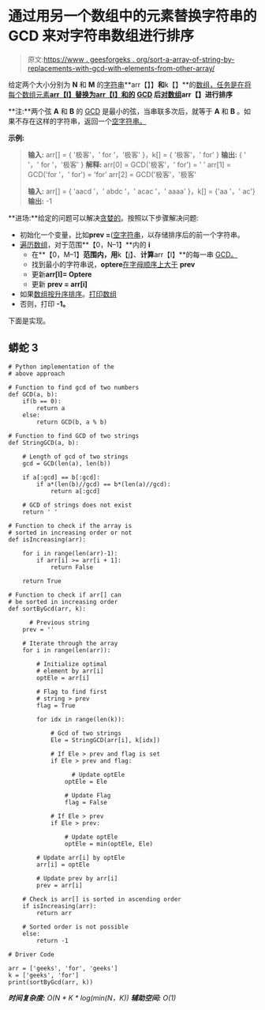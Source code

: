 # 通过用另一个数组中的元素替换字符串的 GCD 来对字符串数组进行排序

> 原文:[https://www . geesforgeks . org/sort-a-array-of-string-by-replacements-with-gcd-with-elements-from-other-array/](https://www.geeksforgeeks.org/sort-an-array-of-strings-by-replacements-with-their-gcd-with-elements-from-another-array/)

给定两个大小分别为 **N** 和 **M** 的[字符串](https://www.geeksforgeeks.org/python-strings/)**arr【】】**和**k【】**的[数组，任务是在将每个数组元素**arr【I】**替换为**arr【I】**和**的**](https://www.geeksforgeeks.org/introduction-to-arrays/) **[GCD](https://www.geeksforgeeks.org/basic-and-extended-euclidean-algorithms/) 后[对数组](https://www.geeksforgeeks.org/c-program-to-sort-an-array-in-ascending-order/)arr【】进行排序**

**注:**两个弦 **A** 和 **B** 的 [GCD](https://www.geeksforgeeks.org/program-to-find-greatest-common-divisor-gcd-of-n-strings/) 是最小的弦，当串联多次后，就等于 **A** 和 **B** 。如果不存在这样的字符串，返回一个[空字符串。](https://www.geeksforgeeks.org/python-empty-string-to-none-conversion/)

**示例:**

> **输入:** arr[] = { '极客'，' for '，'极客' }，k[] = { '极客'，' for' }
> **输出:** { ' '，' for '，'极客' }
> **解释:**
> arr[0] = GCD('极客'，' for') = ' '
> arr[1] = GCD('for '，' for') = 'for'
> arr[2] = GCD('极客'，'极客'
> 
> **输入:** arr[] = { 'aacd '，' abdc '，' acac '，' aaaa' }，k[] = {'aa '，' ac'}
> **输出:** -1

**进场:**给定的问题可以解决[贪婪的](https://www.geeksforgeeks.org/greedy-algorithms/)。按照以下步骤解决问题:

*   初始化一个变量，比如**prev =**([空字符串](https://www.geeksforgeeks.org/python-empty-string-to-none-conversion/)，以存储排序后的前一个字符串。
*   [遍历数组](https://www.geeksforgeeks.org/c-program-to-traverse-an-array/)，对于范围**【0，N–1】**内的 **i**
    *   在**【0，M–1】**范围内，用**k【j】、**计算**arr【I】**的每一串 [GCD。](https://www.geeksforgeeks.org/program-to-find-greatest-common-divisor-gcd-of-n-strings/)
    *   找到最小的字符串说，**optere**[在字母顺序上大于](https://www.geeksforgeeks.org/compare-two-strings-lexicographically-in-java/) **prev**
    *   更新**arr[I]= Optere**
    *   更新 **prev = arr[i]**
*   如果[数组按升序排序](https://www.geeksforgeeks.org/program-check-array-sorted-not-iterative-recursive/)。[打印数组](https://www.geeksforgeeks.org/c-program-to-print-an-array-using-recursion/)
*   否则，打印 **-1。**

下面是实现。

## 蟒蛇 3

```
# Python implementation of the 
# above approach

# Function to find gcd of two numbers
def GCD(a, b):
    if(b == 0):
        return a
    else:
        return GCD(b, a % b)

# Function to find GCD of two strings 
def StringGCD(a, b):

    # Length of gcd of two strings
    gcd = GCD(len(a), len(b))

    if a[:gcd] == b[:gcd]:
        if a*(len(b)//gcd) == b*(len(a)//gcd):
            return a[:gcd]

    # GCD of strings does not exist
    return ' '

# Function to check if the array is
# sorted in increasing order or not
def isIncreasing(arr):

    for i in range(len(arr)-1):
        if arr[i] >= arr[i + 1]:
            return False

    return True

# Function to check if arr[] can
# be sorted in increasing order
def sortByGcd(arr, k):

      # Previous string
    prev = ''

    # Iterate through the array
    for i in range(len(arr)):

        # Initialize optimal
        # element by arr[i]
        optEle = arr[i]

        # Flag to find first
        # string > prev
        flag = True

        for idx in range(len(k)):

            # Gcd of two strings
            Ele = StringGCD(arr[i], k[idx])

            # If Ele > prev and flag is set
            if Ele > prev and flag:

                  # Update optEle
                optEle = Ele

                # Update Flag
                flag = False

            # If Ele > prev
            if Ele > prev:

                # Update optEle
                optEle = min(optEle, Ele)

        # Update arr[i] by optEle
        arr[i] = optEle

        # Update prev by arr[i]
        prev = arr[i]

    # Check is arr[] is sorted in ascending order
    if isIncreasing(arr):
        return arr

    # Sorted order is not possible
    else:
        return -1

# Driver Code

arr = ['geeks', 'for', 'geeks']
k = ['geeks', 'for']
print(sortByGcd(arr, k))
```

***时间复杂度:** O(N * K * log(min(N，K))*
***辅助空间:** O(1)*